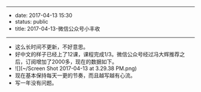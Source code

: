 - --
- date: 2017-04-13 15:30
- status: public
- title: 2017-04-13-微信公众号小丰收
- --
- 这么长时间不更新，不好意思。
- 好中文的样子已经上了12课，课程完成1/3。微信公众号经过冯大辉推荐之后，订阅增加了2000多，现在的数据如下。
- ![](~/Screen Shot 2017-04-13 at 3.29.38 PM.png)
- 现在基本保持每天一更的节奏，而且越写越有心流。
- 写一年没有问题。
